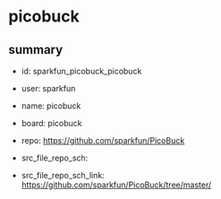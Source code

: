# picobuck
 
## summary 
* id: sparkfun_picobuck_picobuck
* user: sparkfun
* name: picobuck
* board: picobuck
* repo: https://github.com/sparkfun/PicoBuck



* src_file_repo_sch: 
* src_file_repo_sch_link: https://github.com/sparkfun/PicoBuck/tree/master/






